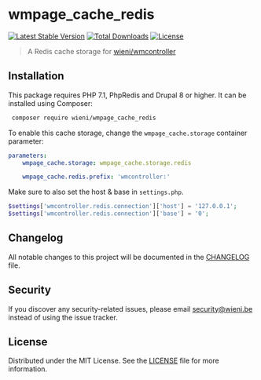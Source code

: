 wmpage_cache_redis
======================

[![Latest Stable Version](https://poser.pugx.org/wieni/wmpage_cache_redis/v/stable)](https://packagist.org/packages/wieni/wmpage_cache_redis)
[![Total Downloads](https://poser.pugx.org/wieni/wmpage_cache_redis/downloads)](https://packagist.org/packages/wieni/wmpage_cache_redis)
[![License](https://poser.pugx.org/wieni/wmpage_cache_redis/license)](https://packagist.org/packages/wieni/wmpage_cache_redis)

> A Redis cache storage for [wieni/wmcontroller](https://github.com/wieni/wmcontroller)

## Installation

This package requires PHP 7.1, PhpRedis and Drupal 8 or higher. It can be
installed using Composer:

```bash
 composer require wieni/wmpage_cache_redis
```

To enable this cache storage, change the `wmpage_cache.storage` container parameter:
```yaml
parameters:
    wmpage_cache.storage: wmpage_cache.storage.redis

    wmpage_cache.redis.prefix: 'wmcontroller:'
```

Make sure to also set the host & base in `settings.php`.
```php
$settings['wmcontroller.redis.connection']['host'] = '127.0.0.1';
$settings['wmcontroller.redis.connection']['base'] = '0';
```

## Changelog
All notable changes to this project will be documented in the
[CHANGELOG](CHANGELOG.md) file.

## Security
If you discover any security-related issues, please email
[security@wieni.be](mailto:security@wieni.be) instead of using the issue
tracker.

## License
Distributed under the MIT License. See the [LICENSE](LICENSE) file
for more information.
